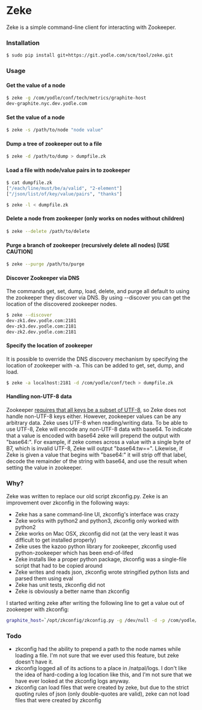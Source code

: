 # Zeke

Zeke is a simple command-line client for interacting with Zookeeper.

### Installation
```sh
$ sudo pip install git+https://git.yodle.com/scm/tool/zeke.git
```

### Usage
#### Get the value of a node
```sh
$ zeke -g /com/yodle/conf/tech/metrics/graphite-host
dev-graphite.nyc.dev.yodle.com
```

#### Set the value of a node
```sh
$ zeke -s /path/to/node "node value"
```

#### Dump a tree of zookeeper out to a file
```sh
$ zeke -d /path/to/dump > dumpfile.zk
```

#### Load a file with node/value pairs in to zookeeper
```sh
$ cat dumpfile.zk
["/each/line/must/be/a/valid", "2-element"]
["/json/list/of/key/value/pairs", "thanks"]

$ zeke -l < dumpfile.zk
```

#### Delete a node from zookeeper (only works on nodes without children)
```sh
$ zeke --delete /path/to/delete
```

#### Purge a branch of zookeeper (recursively delete all nodes) [USE CAUTION]
```sh
$ zeke --purge /path/to/purge
```

#### Discover Zookeeper via DNS
The commands get, set, dump, load, delete, and purge all default to using the zookeeper they discover via DNS.  By using --discover you can get the location of the discovered zookeeper nodes.

```sh
$ zeke --discover
dev-zk1.dev.yodle.com:2181
dev-zk3.dev.yodle.com:2181
dev-zk2.dev.yodle.com:2181
```

#### Specify the location of zookeeper
It is possible to override the DNS discovery mechanism by specifying the location of zookeeper with -a.  This can be added to get, set, dump, and load.

```sh
$ zeke -a localhost:2181 -d /com/yodle/conf/tech > dumpfile.zk
```

#### Handling non-UTF-8 data
Zookeeper [requires that all keys be a subset of UTF-8](https://zookeeper.apache.org/doc/trunk/zookeeperProgrammers.html#ch_zkDataModel),
so Zeke does not handle non-UTF-8 keys either.  However, zookeeper values can be any arbitrary data.  Zeke uses UTF-8
when reading/writing data.  To be able to use UTF-8, Zeke will encode any non-UTF-8 data with base64.  To indicate that
a value is encoded with base64 zeke will prepend the output with "base64:".  For example, if zeke comes across a value
with a single byte of B7, which is invalid UTF-8, Zeke will output "base64:tw==".  Likewise, if Zeke is given a value
that begins with "base64:" it will strip off that label, decode the remainder of the string with base64, and use the
result when setting the value in zookeeper.


### Why?
Zeke was written to replace our old script zkconfig.py.  Zeke is an improvement over zkconfig in the following ways:

- Zeke has a sane command-line UI, zkconfig's interface was crazy
- Zeke works with python2 and python3, zkconfig only worked with python2
- Zeke works on Mac OSX, zkconfig did not (at the very least it was difficult to get installed properly)
- Zeke uses the kazoo python library for zookeeper, zkconfig used python-zookeeper which has been end-of-lifed
- Zeke installs like a proper python package, zkconfig was a single-file script that had to be copied around
- Zeke writes and reads json, zkconfig wrote stringified python lists and parsed them using eval
- Zeke has unit tests, zkconfig did not
- Zeke is obviously a better name than zkconfig

I started writing zeke after writing the following line to get a value out of zookeeper with zkconfig:

```sh
graphite_host=`/opt/zkconfig/zkconfig.py -g /dev/null -d -p /com/yodle/conf/tech/metrics/graphite-host 2> /dev/null | grep graphite-host | grep -v -e server-specific -e '#' | sed -e "s/.*graphite-host', '//" -e "s/'.*//"`
```

### Todo

- zkconfig had the ability to prepend a path to the node names while loading a file.  I'm not sure that we ever used this feature, but zeke doesn't have it.
- zkconfig logged all of its actions to a place in /natpal/logs.  I don't like the idea of hard-coding a log location like this, and I'm not sure that we have ever looked at the zkconfig logs anyway.
- zkconfig can load files that were created by zeke, but due to the strict quoting rules of json (only double-quotes are valid), zeke can not load files that were created by zkconfig
